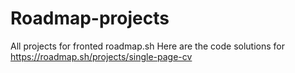 # Roadmap-projects
All projects for fronted roadmap.sh
Here are the code solutions for https://roadmap.sh/projects/single-page-cv